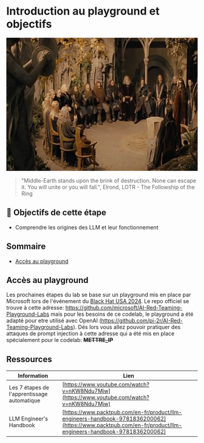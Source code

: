 # Introduction au playground et objectifs

[<img src="img/The-Fellowship-of-the-Ring_Dwarves-at-the-Council-of-Elrond.jpg" alt="The Council of Elrond" width="600" height="350">](https://www.youtube.com/watch?v=-k3ABfmCr2I)
> "Middle-Earth stands upon the brink of destruction. None can escape it. You will unite or you will fall.", Elrond, 
> LOTR - The Followship of the Ring


## 🎯 Objectifs de cette étape

- Comprendre les origines des LLM et leur fonctionnement


## Sommaire

- [Accès au playground](#accès-au-playground)


## Accès au playground

Les prochaines étapes du lab se base sur un playground mis en place par Microsoft lors de l'événement du 
[Black Hat USA 2024](https://www.blackhat.com/us-24/training/schedule/index.html#ai-red-teaming-in-practice-37464). Le repo officiel se trouve à cette 
adresse: https://github.com/microsoft/AI-Red-Teaming-Playground-Labs mais pour les besoins de ce codelab, le playground 
a été adapté pour etre utilisé avec OpenAI (https://github.com/pi-2r/AI-Red-Teaming-Playground-Labs). Dés lors vous 
allez pouvoir pratiquer des attaques de prompt injection à cette adresse qui a été mis en place spécialement pour 
le codelab: **~~METTRE_IP~~**



## Ressources


| Information                                                                    | Lien                                                                                                                                                                                                                                       |
|--------------------------------------------------------------------------------|--------------------------------------------------------------------------------------------------------------------------------------------------------------------------------------------------------------------------------------------|
| Les 7 étapes de l'apprentissage automatique                                    | [https://www.youtube.com/watch?v=nKW8Ndu7Mjw](https://www.youtube.com/watch?v=nKW8Ndu7Mjw)                                                                                                                                                 |
| LLM Engineer's Handbook                                                        | [https://www.packtpub.com/en-fr/product/llm-engineers-handbook-9781836200062](https://www.packtpub.com/en-fr/product/llm-engineers-handbook-9781836200062)                                                                                 |
